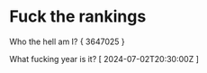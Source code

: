 # Fuck the rankings

Who the hell am I?
{ 3647025 }

What fucking year is it?
[ 2024-07-02T20:30:00Z ]
